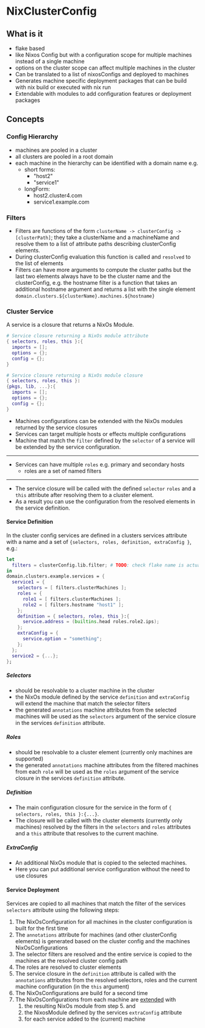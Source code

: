 # NixClusterConfig

## What is it

- flake based
- like Nixos Config but with a configuration scope for multiple machines instead of a single machine
- options on the cluster scope can affect multiple machines in the cluster
- Can be translated to a list of nixosConfigs and deployed to machines
- Generates machine specific deployment packages that can be build with nix build or executed with nix run
- Extendable with modules to add configuration features or deployment packages

## Concepts

### Config Hierarchy

- machines are pooled in a cluster
- all clusters are pooled in a root domain
- each machine in the hierarchy can be identified with a domain name  e.g.
  - short forms:
    - "host2"
    - "service1"
  - longForm:
    - host2.cluster4.com
    - service1.example.com
<!-- - other elements can be identified as well ( services and clusters) -->

### Filters

- Filters are functions of the form `clusterName -> clusterConfig -> [clusterPath]`; they take a clusterName and a machineName and resolve them to a list of attribute paths describing clusterConfig elements.
- During clusterConfig evaluation this function is called and `resolved` to the list of elements
- Filters can have more arguments to compute the cluster paths but the last two elements always have to be the cluster name and the clusterConfig, e.g. the hostname filter is a function that takes an additional hostname argument and returns a list with the single element `domain.clusters.${clusterName}.machines.${hostname}`

### Cluster Service

A service is a closure that returns a NixOs Module.

  ```nix
  # Service closure returning a NixOs module attribute
  { selectors, roles, this }:{
    imports = [];
    options = {};
    config = {};
  }
  ```

  ```nix
  # Service closure returning a NixOs module closure
  { selectors, roles, this }:
  {pkgs, lib, ...}:{
    imports = [];
    options = {};
    config = {};
  }
  ```

- Machines configurations can be extended with the NixOs modules returned by the service closures
- Services can target multiple hosts or effects multiple configurations
- Machine that match the `filter` defined by the `selector` of a service will be extended by the service configuration.
---
- Services can have multiple `roles` e.g. primary and secondary hosts
  - roles are a set of named filters
---
- The service closure will be called with the defined `selector` `roles` and a `this` attribute after resolving them to a cluster element.
- As a result you can use the configuration from the resolved elements in the service definition.

#### Service Definition

In the cluster config services are defined in a clusters services attribute with a name and a set of `{selectors, roles, definition, extraConfig }`, e.g.:

```nix
let 
  filters = clusterConfig.lib.filter; # TODO: check flake name is actually "clusterConfig"
in
domain.clusters.example.services = {
  service1 = {
    selectors = [ filters.clusterMachines ];
    roles = { 
      role1 = [ filters.clusterMachines ];
      role2 = [ filters.hostname "host1" ];
    };
    definition = { selectors, roles, this }:{
      service.address = (builtins.head roles.role2.ips);
    };
    extraConfig = {
      service.option = "something";
    };
  };
  service2 = {...};
};
```

##### Selectors

- should be resolvable to a cluster machine in the cluster
- the NixOs module defined by the service `definition` and `extraConfig` will extend the machine that match the selector filters
- the generated `annotations` machine attributes from the selected machines will be used as the `selectors` argument of the service closure in the services `definition` attribute.

##### Roles

- should be resolvable to a cluster element (currently only machines are supported)
- the generated `annotations` machine attributes from the filtered machines from each `role` will be used as the `roles` argument of the service closure in the services `definition` attribute.

##### Definition

- The main configuration closure for the service in the form of `{ selectors, roles, this }:{...}`.
- The closure will be called with the cluster elements (currently only machines) resolved by the filters in the `selectors` and `roles` attributes and a `this` attribute that resolves to the current machine.

##### ExtraConfig

- An additional NixOs module that is copied to the selected machines.
- Here you can put additional service configuration without the need to use closures

#### Service Deployment

Services are copied to all machines that match the filter of the services `selectors` attribute using the following steps:

1. The NixOsConfiguration for all machines in the cluster configuration is built for the first time
2. The `annotations` attribute for machines (and other clusterConfig elements) is generated based on the cluster config and the machines NixOsConfigurations
3. The selector filters are resolved and the entire service is copied to the machines at the resolved cluster config path
4. The roles are resolved to cluster elements
5. The service closure in the `definition` attribute is called with the `annotations` attributes from the resolved selectors, roles and the current machine configuration (in the `this` argument)
6. The NixOsConfigurations are build for a second time
7. The NixOsConfigurations from each machine are [extended](https://nixos.org/manual/nixpkgs/stable/#module-system-lib-evalModules-return-value-extendModules) with
   1. the resulting NixOs module from step 5. and
   2. the NixosModule defined by the services `extraConfig` attribute
   3. for each service added to the (current) machine
